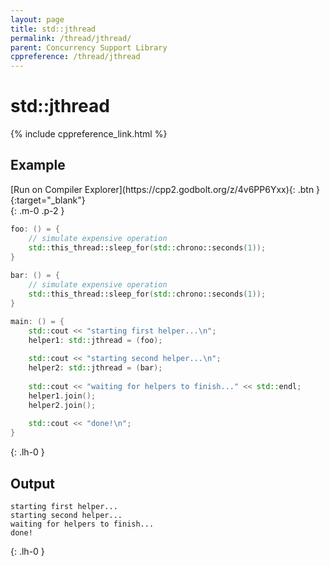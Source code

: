 ```yaml
---
layout: page
title: std::jthread
permalink: /thread/jthread/
parent: Concurrency Support Library
cppreference: /thread/jthread
---
```

# std::jthread

{% include cppreference_link.html %}

## Example

<div class="code-example" markdown="1">
[Run on Compiler Explorer](https://cpp2.godbolt.org/z/4v6PP6Yxx){: .btn }{:target="_blank"}
</div>
{: .m-0 .p-2 }

```cpp
foo: () = {
    // simulate expensive operation
    std::this_thread::sleep_for(std::chrono::seconds(1));
}
 
bar: () = {
    // simulate expensive operation
    std::this_thread::sleep_for(std::chrono::seconds(1));
}

main: () = {
    std::cout << "starting first helper...\n";
    helper1: std::jthread = (foo);
 
    std::cout << "starting second helper...\n";
    helper2: std::jthread = (bar);
 
    std::cout << "waiting for helpers to finish..." << std::endl;
    helper1.join();
    helper2.join();
 
    std::cout << "done!\n";
}
```
{: .lh-0 }

## Output

```
starting first helper...
starting second helper...
waiting for helpers to finish...
done!
```
{: .lh-0 }